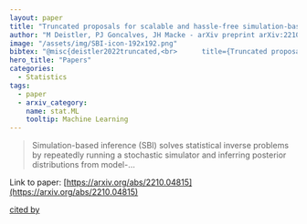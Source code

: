 ```yaml
---
layout: paper
title: "Truncated proposals for scalable and hassle-free simulation-based inference"
author: "M Deistler, PJ Goncalves, JH Macke - arXiv preprint arXiv:2210.04815, 2022 - arxiv.org"
image: "/assets/img/SBI-icon-192x192.png"
bibtex: "@misc{deistler2022truncated,<br>      title={Truncated proposals for scalable and hassle-free simulation-based inference}, <br>      author={Michael Deistler and Pedro J Goncalves and Jakob H Macke},<br>      year={2022},<br>      eprint={2210.04815},<br>      archivePrefix={arXiv},<br>      primaryClass={stat.ML}<br>}"
hero_title: "Papers"
categories:
  - Statistics
tags:
  - paper
  - arxiv_category:
    name: stat.ML
    tooltip: Machine Learning
---
```

>Simulation-based inference (SBI) solves statistical inverse problems by repeatedly running a stochastic simulator and inferring posterior distributions from model-…

Link to paper: [https://arxiv.org/abs/2210.04815](https://arxiv.org/abs/2210.04815)

[cited by](https://scholar.google.com/scholar?cites=16561248332012832367&as_sdt=2005&sciodt=0,5&hl=en&num=20)
